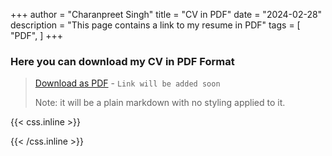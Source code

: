 +++
author = "Charanpreet Singh"
title = "CV in PDF"
date = "2024-02-28"
description = "This page contains a link to my resume in PDF"
tags = [
    "PDF",
]
+++

### Here you can download my CV in PDF Format

> [Download as PDF](https://www.proton.me) - `Link will be added soon`
>
> Note: it will be a plain markdown with no styling applied to it.

{{< css.inline >}}
<style>
.emojify {
	font-family: Apple Color Emoji, Segoe UI Emoji, NotoColorEmoji, Segoe UI Symbol, Android Emoji, EmojiSymbols;
	font-size: 2rem;
	vertical-align: middle;
}
@media screen and (max-width:650px) {
  .nowrap {
    display: block;
    margin: 25px 0;
  }
}
</style>
{{< /css.inline >}}
